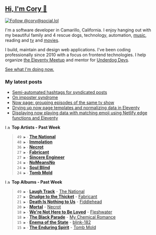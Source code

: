 ## [Hi, I'm Cory 👋](https://coryd.dev)

[![Follow @cory@social.lol](https://img.shields.io/mastodon/follow/109606224363698309?domain=https%3A%2F%2Fsocial.lol&style=for-the-badge&logo=Mastodon&logoColor=white&labelColor=6364FF)](https://social.lol/@cory)

I'm a software developer in Camarillo, California. I enjoy hanging out with my beautiful family and 4 rescue dogs, technology, automation, <a href="https://www.last.fm/user/cdrn_" target="_blank" rel="noopener noreferrer">music</a>, reading and <a href="https://trakt.tv/users/cdransf" target="_blank" rel="noopener noreferrer">tv</a> and <a href="https://letterboxd.com/cdme" target="_blank" rel="noopener noreferrer">movies</a>.

I build, maintain and design web applications. I've been coding professionally since 2010 with a focus on frontend technologies. I help organize [the Eleventy Meetup](https://11tymeetup.dev/) and mentor for [Underdog Devs](https://www.underdogdevs.org/).

[See what I'm doing now.](https://coryd.dev/now)

### My latest posts
<!-- BLOGPOSTS:START -->
- [Semi-automated hashtags for syndicated posts](https://coryd.dev/posts/2023/semi-automated-hashtags-syndicated-posts/)
- [On imposter syndrome](https://coryd.dev/posts/2023/on-imposter-syndrome/)
- [Now page: grouping episodes of the same tv show](https://coryd.dev/posts/2023/now-page-grouping-episodes-of-same-show/)
- [Drying up now page templates and normalizing data in Eleventy](https://coryd.dev/posts/2023/drying-up-now-page-templates-eleventy/)
- [Displaying now playing data with matching emoji using Netlify edge functions and Eleventy](https://coryd.dev/posts/2023/now-playing-eleventy-netlify-edge-functions-emoji/)
<!-- BLOGPOSTS:END -->

<!--START_LASTFM_ARTISTS:{"period": "7day", "rows": 8}-->
<a href="https://last.fm" target="_blank"><img src="https://user-images.githubusercontent.com/17434202/215290617-e793598d-d7c9-428f-9975-156db1ba89cc.svg" alt="Last.fm Logo" width="18" height="13"/></a> **Top Artists - Past Week**

> `49 ▶️` ∙ **[The National](https://www.last.fm/music/The+National)**<br/>
> `48 ▶️` ∙ **[Immolation](https://www.last.fm/music/Immolation)**<br/>
> `36 ▶️` ∙ **[Necrot](https://www.last.fm/music/Necrot)**<br/>
> `27 ▶️` ∙ **[Fabricant](https://www.last.fm/music/Fabricant)**<br/>
> `27 ▶️` ∙ **[Sincere Engineer](https://www.last.fm/music/Sincere+Engineer)**<br/>
> `24 ▶️` ∙ **[NoMeansNo](https://www.last.fm/music/NoMeansNo)**<br/>
> `24 ▶️` ∙ **[Soul Blind](https://www.last.fm/music/Soul+Blind)**<br/>
> `24 ▶️` ∙ **[Tomb Mold](https://www.last.fm/music/Tomb+Mold)**<br/>
<!--END_LASTFM_ARTISTS-->

<!--START_LASTFM_ALBUMS:{"period": "7day", "rows": 8}-->
<a href="https://last.fm" target="_blank"><img src="https://user-images.githubusercontent.com/17434202/215290617-e793598d-d7c9-428f-9975-156db1ba89cc.svg" alt="Last.fm Logo" width="18" height="13"/></a> **Top Albums - Past Week**

> `49 ▶️` ∙ **[Laugh Track](https://www.last.fm/music/The+National/Laugh+Track)** - [The National](https://www.last.fm/music/The+National)<br/>
> `27 ▶️` ∙ **[Drudge to the Thicket](https://www.last.fm/music/Fabricant/Drudge+to+the+Thicket)** - [Fabricant](https://www.last.fm/music/Fabricant)<br/>
> `21 ▶️` ∙ **[Death Is Nothing to Us](https://www.last.fm/music/Fiddlehead/Death+Is+Nothing+to+Us)** - [Fiddlehead](https://www.last.fm/music/Fiddlehead)<br/>
> `20 ▶️` ∙ **[Mortal](https://www.last.fm/music/Necrot/Mortal)** - [Necrot](https://www.last.fm/music/Necrot)<br/>
> `18 ▶️` ∙ **[We're Not Here to Be Loved](https://www.last.fm/music/Fleshwater/We%27re+Not+Here+to+Be+Loved)** - [Fleshwater](https://www.last.fm/music/Fleshwater)<br/>
> `18 ▶️` ∙ **[The Black Parade](https://www.last.fm/music/My+Chemical+Romance/The+Black+Parade)** - [My Chemical Romance](https://www.last.fm/music/My+Chemical+Romance)<br/>
> `15 ▶️` ∙ **[Enema of the State](https://www.last.fm/music/blink-182/Enema+of+the+State)** - [blink-182](https://www.last.fm/music/blink-182)<br/>
> `15 ▶️` ∙ **[The Enduring Spirit](https://www.last.fm/music/Tomb+Mold/The+Enduring+Spirit)** - [Tomb Mold](https://www.last.fm/music/Tomb+Mold)<br/>
<!--END_LASTFM_ALBUMS-->
